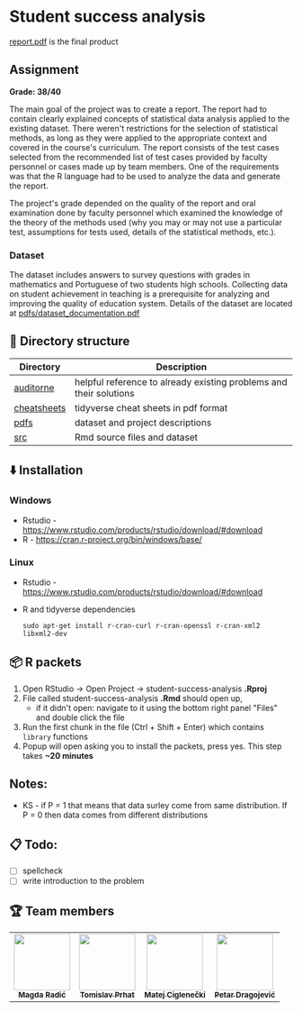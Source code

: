 # Student success analysis


[report.pdf](./report.pdf) is the final product

## Assignment

**Grade: 38/40**

The main goal of the project was to create a report. The report had to contain clearly explained concepts of statistical data analysis applied to the existing dataset. There weren't restrictions for the selection of statistical methods, as long as they were applied to the appropriate context and covered in the course's curriculum. The report consists of the test cases selected from the recommended list of test cases provided by faculty personnel or cases made up by team members. One of the requirements was that the R language had to be used to analyze the data and generate the report.

The project's grade depended on the quality of the report and oral examination done by faculty personnel which examined the knowledge of the theory of the methods used (why you may or may not use a particular test, assumptions for tests used, details of the statistical methods, etc.).


### Dataset

The dataset includes answers to survey questions with grades in mathematics and Portuguese of two students high schools. Collecting data on student achievement in teaching is a prerequisite for analyzing and improving the quality of education system. Details of the dataset are located at [pdfs/dataset_documentation.pdf](./pdfs/dataset_documentation.pdf) 


## 📁 Directory structure

| Directory                     | Description                                                        |
| ----------------------------- | ------------------------------------------------------------------ |
| [auditorne](./auditorne/)     | helpful reference to already existing problems and their solutions |
| [cheatsheets](./cheatsheets/) | tidyverse cheat sheets in pdf format                               |
| [pdfs](./pdfs/)               | dataset and project descriptions                                   |
| [src](./src/)                 | Rmd source files and dataset                                       |



## ⬇️ Installation
### Windows
- Rstudio - https://www.rstudio.com/products/rstudio/download/#download
- R - https://cran.r-project.org/bin/windows/base/

### Linux
- Rstudio - https://www.rstudio.com/products/rstudio/download/#download

- R and tidyverse dependencies
  ``` 
  sudo apt-get install r-cran-curl r-cran-openssl r-cran-xml2 libxml2-dev
  ```


## 📦 R packets
1. Open RStudio -> Open Project -> student-success-analysis **.Rproj**
2. File called student-success-analysis **.Rmd** should open up, 
    - if it didn't open: navigate to it using the bottom right panel "Files" and double click the file
3. Run the first chunk in the file (Ctrl + Shift + Enter) which contains `library` functions
4. Popup will open asking you to install the packets, press yes. This step takes **~20 minutes**

## Notes:
- KS - if P = 1 that means that data surley come from same distribution. If P = 0 then data comes from different distributions
  
## 📋 Todo:
- [ ] spellcheck
- [ ] write introduction to the problem

## 🏆 Team members

<table>
  <tr>
    <td align="center"><img src="https://upload.wikimedia.org/wikipedia/commons/thumb/1/1f/Blank_square.svg/2048px-Blank_square.svg.png" width="100px;" alt=""/><br /><sub><b>Magda Radić</b></sub><br /></td>
    <td align="center"><a href="https://github.com/tprhat"><img src="https://avatars.githubusercontent.com/u/33128908?v=4" width="100px;" alt=""/><br /><sub><b>Tomislav Prhat</b></sub></a><br /></td>
    <td align="center"><a href="https://github.com/matejciglenecki"><img src="https://avatars.githubusercontent.com/u/12819849?v=4" width="100px;" alt=""/><br /><sub><b>Matej Ciglenečki</b></sub></a><br /></td>
    <td align="center"><a href="https://github.com/pdragojevic"><img src="https://avatars.githubusercontent.com/u/76600733" width="100px;" alt=""/><br /><sub><b>Petar Dragojević</b></sub></a><br /></td>

</table>